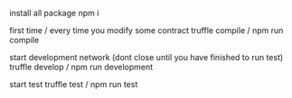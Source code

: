 install all package
npm i

first time / every time you modify some contract
truffle compile / npm run compile

start development network (dont close until you have finished to run test)
truffle develop / npm run development

start test
truffle test / npm run test